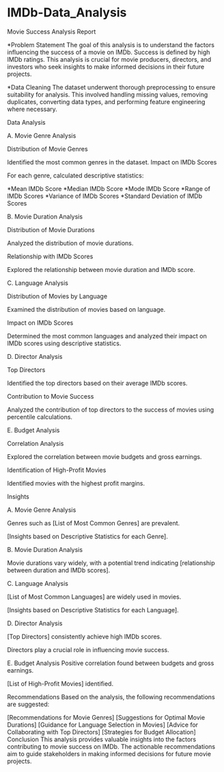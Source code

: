 # IMDb-Data_Analysis

Movie Success Analysis Report

*Problem Statement
The goal of this analysis is to understand the factors influencing the success of a movie on IMDb. Success is defined by high IMDb ratings. This analysis is crucial for movie producers, directors, and investors who seek insights to make informed decisions in their future projects.

*Data Cleaning
The dataset underwent thorough preprocessing to ensure suitability for analysis. This involved handling missing values, removing duplicates, converting data types, and performing feature engineering where necessary.

Data Analysis

A. Movie Genre Analysis

Distribution of Movie Genres

Identified the most common genres in the dataset.
Impact on IMDb Scores

For each genre, calculated descriptive statistics:

*Mean IMDb Score
*Median IMDb Score
*Mode IMDb Score
*Range of IMDb Scores
*Variance of IMDb Scores
*Standard Deviation of IMDb Scores


B. Movie Duration Analysis

Distribution of Movie Durations

Analyzed the distribution of movie durations.

Relationship with IMDb Scores

Explored the relationship between movie duration and IMDb score.


C. Language Analysis

Distribution of Movies by Language

Examined the distribution of movies based on language.

Impact on IMDb Scores

Determined the most common languages and analyzed their impact on IMDb scores using descriptive statistics.


D. Director Analysis

Top Directors

Identified the top directors based on their average IMDb scores.

Contribution to Movie Success

Analyzed the contribution of top directors to the success of movies using percentile calculations.


E. Budget Analysis

Correlation Analysis

Explored the correlation between movie budgets and gross earnings.

Identification of High-Profit Movies

Identified movies with the highest profit margins.

Insights

A. Movie Genre Analysis

Genres such as [List of Most Common Genres] are prevalent.

[Insights based on Descriptive Statistics for each Genre].


B. Movie Duration Analysis

Movie durations vary widely, with a potential trend indicating [relationship between duration and IMDb scores].


C. Language Analysis

[List of Most Common Languages] are widely used in movies.

[Insights based on Descriptive Statistics for each Language].

D. Director Analysis

[Top Directors] consistently achieve high IMDb scores.

Directors play a crucial role in influencing movie success.

E. Budget Analysis
Positive correlation found between budgets and gross earnings.

[List of High-Profit Movies] identified.

Recommendations
Based on the analysis, the following recommendations are suggested:

[Recommendations for Movie Genres]
[Suggestions for Optimal Movie Durations]
[Guidance for Language Selection in Movies]
[Advice for Collaborating with Top Directors]
[Strategies for Budget Allocation]
Conclusion
This analysis provides valuable insights into the factors contributing to movie success on IMDb. The actionable recommendations aim to guide stakeholders in making informed decisions for future movie projects.
